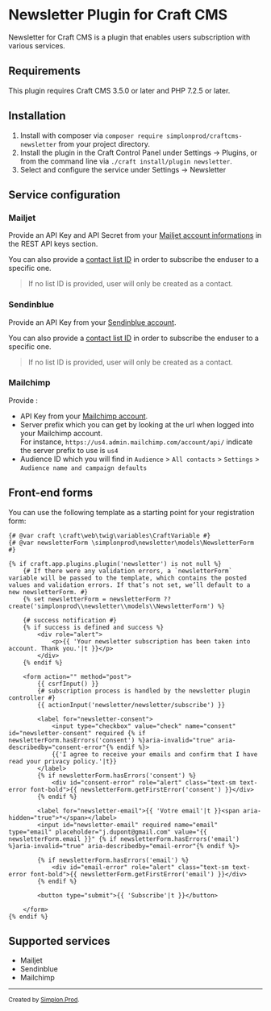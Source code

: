 # Newsletter Plugin for Craft CMS

Newsletter for Craft CMS is a plugin that enables users subscription with various services.

## Requirements

This plugin requires Craft CMS 3.5.0 or later and PHP 7.2.5 or later.


## Installation

1. Install with composer via `composer require simplonprod/craftcms-newsletter` from your project directory.
2. Install the plugin in the Craft Control Panel under Settings → Plugins, or from the command line via `./craft install/plugin newsletter`.
3. Select and configure the service under Settings → Newsletter

## Service configuration

### Mailjet

Provide an API Key and API Secret from your [Mailjet account informations](https://app.mailjet.com/account) in the REST API keys section.

You can also provide a [contact list ID](https://app.mailjet.com/contacts) in order to subscribe the enduser to a specific one. 
> If no list ID is provided, user will only be created as a contact.

### Sendinblue

Provide an API Key from your [Sendinblue account](https://account.sendinblue.com/advanced/api).

You can also provide a [contact list ID](https://my.sendinblue.com/lists) in order to subscribe the enduser to a specific one. 
> If no list ID is provided, user will only be created as a contact.

### Mailchimp

Provide :

* API Key from your [Mailchimp account](https://us4.admin.mailchimp.com/account/api/).
* Server prefix which you can get by looking at the url when logged into your Mailchimp account.  
For instance, `https://us4.admin.mailchimp.com/account/api/` indicate the server prefix to use is `us4`
* Audience ID which you will find in `Audience` > `All contacts` > `Settings` >  `Audience name and campaign defaults`


## Front-end forms

You can use the following template as a starting point for your registration form:

```twig
{# @var craft \craft\web\twig\variables\CraftVariable #}
{# @var newsletterForm \simplonprod\newsletter\models\NewsletterForm #}

{% if craft.app.plugins.plugin('newsletter') is not null %}
    {# If there were any validation errors, a `newsletterForm` variable will be passed to the template, which contains the posted values and validation errors. If that’s not set, we’ll default to a new newsletterForm. #}
    {% set newsletterForm = newsletterForm ?? create('simplonprod\\newsletter\\models\\NewsletterForm') %}

    {# success notification #}
    {% if success is defined and success %}
        <div role="alert">
            <p>{{ 'Your newsletter subscription has been taken into account. Thank you.'|t }}</p>
        </div>
    {% endif %}
    
    <form action="" method="post">
        {{ csrfInput() }}
        {# subscription process is handled by the newsletter plugin controller #}
        {{ actionInput('newsletter/newsletter/subscribe') }}

        <label for="newsletter-consent">
        	<input type="checkbox" value="check" name="consent" id="newsletter-consent" required {% if newsletterForm.hasErrors('consent') %}aria-invalid="true" aria-describedby="consent-error"{% endif %}>
            {{'I agree to receive your emails and confirm that I have read your privacy policy.'|t}}
        </label>
        {% if newsletterForm.hasErrors('consent') %}
            <div id="consent-error" role="alert" class="text-sm text-error font-bold">{{ newsletterForm.getFirstError('consent') }}</div>
        {% endif %}
        
        <label for="newsletter-email">{{ 'Votre email'|t }}<span aria-hidden="true">*</span></label>
        <input id="newsletter-email" required name="email" type="email" placeholder="j.dupont@gmail.com" value="{{ newsletterForm.email }}" {% if newsletterForm.hasErrors('email') %}aria-invalid="true" aria-describedby="email-error"{% endif %}>

        {% if newsletterForm.hasErrors('email') %}
            <div id="email-error" role="alert" class="text-sm text-error font-bold">{{ newsletterForm.getFirstError('email') }}</div>
        {% endif %}
        
        <button type="submit">{{ 'Subscribe'|t }}</button>

    </form>
{% endif %}
```


## Supported services

* Mailjet
* Sendinblue
* Mailchimp

---

<small>Created by [Simplon.Prod](https://www.simplonprod.co/).</small>
